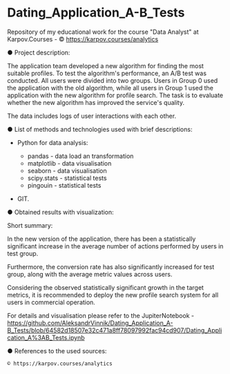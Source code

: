 # Dating_Application_A-B_Tests

Repository of my educational work for the course "Data Analyst" at Karpov.Courses - © https://karpov.courses/analytics

● Project description: 

The application team developed a new algorithm for finding the most suitable profiles. To test the algorithm's performance, an A/B test was conducted. All users were divided into two groups. Users in Group 0 used the application with the old algorithm, while all users in Group 1 used the application with the new algorithm for profile search. The task is to evaluate whether the new algorithm has improved the service's quality.

The data includes logs of user interactions with each other.



● List of methods and technologies used with brief descriptions:

 - Python for data analysis:
	- pandas - data load an transformation
	- matplotlib - data visualisation
	- seaborn - data visualisation
	- scipy.stats - statistical tests
	- pingouin - statistical tests

 - GIT.



● Obtained results with visualization:

Short summary:

In the new version of the application, there has been a statistically significant increase in the average number of actions performed by users in test group.

Furthermore, the conversion rate has also significantly increased for test group, along with the average metric values across users.

Considering the observed statistically significant growth in the target metrics, it is recommended to deploy the new profile search system for all users in commercial operation.

For details and visualisation please refer to the JupiterNotebook - https://github.com/AleksandrVinnik/Dating_Application_A-B_Tests/blob/64582d18507e32c471a8ff78097992fac94cd907/Dating_Application_A%3AB_Tests.ipynb


● References to the used sources:

	© https://karpov.courses/analytics